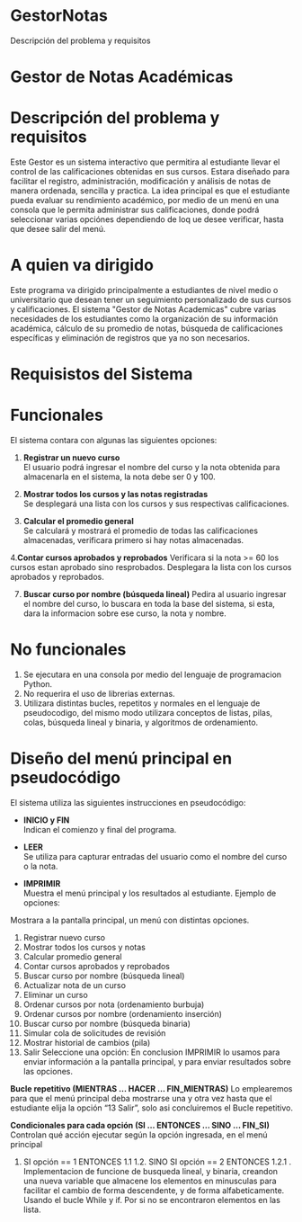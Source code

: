 # GestorNotas
Descripción del problema y requisitos
# Gestor de Notas Académicas
# Descripción del problema y requisitos
Este Gestor es  un sistema interactivo que permitira al estudiante llevar el control de las calificaciones obtenidas en sus cursos. Estara  diseñado para facilitar el registro, administración, modificación y análisis de notas de manera ordenada, sencilla y practica. La idea principal es que el estudiante pueda evaluar su rendimiento académico, por medio de un menú en una consola que le permita administrar sus calificaciones, donde podrá seleccionar varias opciónes dependiendo de loq ue desee verificar, hasta que desee salir del menú.

# A quien va dirigido
Este programa va  dirigido principalmente a estudiantes de nivel medio o universitario que desean tener un seguimiento personalizado de sus cursos y calificaciones. El sistema "Gestor de Notas Academicas" cubre varias necesidades de los estudiantes como la organización de su información académica, cálculo de  su promedio de notas, búsqueda de calificaciones específicas y eliminación de registros que ya no son necesarios.

# Requisistos del Sistema
# Funcionales
El sistema contara con algunas las siguientes opciones:

1. **Registrar un nuevo curso**  
   El usuario podrá ingresar el nombre del curso y la nota obtenida para almacenarla en el sistema, la nota debe ser 0 y 100.
   
3. **Mostrar todos los cursos y  las notas registradas**  
   Se desplegará una lista con los cursos y sus respectivas calificaciones.
   
5. **Calcular el promedio general**  
   Se calculará y mostrará el promedio de todas las calificaciones almacenadas, verificara primero si hay notas almacenadas.
   
4.**Contar cursos aprobados y reprobados**
Verificara si  la nota >= 60 los cursos estan aprobado sino resprobados.
Desplegara la lista con los cursos aprobados y reprobados.

7. **Buscar curso por nombre (búsqueda lineal)**
   Pedira al usuario ingresar el nombre del curso, lo buscara en toda la base del sistema, si esta, dara la informacion sobre ese curso, la nota y nombre.
   
# No funcionales  
1. Se ejecutara en una consola por medio del lenguaje de programacion Python.
2. No requerira el uso de librerias externas.
3. Utilizara distintas bucles, repetitos y normales en el lenguaje de pseudocodigo, del mismo modo utilizara conceptos de listas, pilas, colas, búsqueda lineal y binaria, y algoritmos de ordenamiento.
   
# Diseño del menú principal en pseudocódigo
El sistema utiliza las siguientes instrucciones en pseudocódigo:

- **INICIO y FIN**  
  Indican el comienzo y final del programa.

- **LEER**  
  Se utiliza para capturar entradas del usuario como el nombre del curso o la nota.

- **IMPRIMIR**  
  Muestra el menú principal y los resultados al estudiante. Ejemplo de opciones:

Mostrara a la pantalla principal, un menú con distintas opciones.
1. Registrar nuevo curso
2. Mostrar todos los cursos y notas
3. Calcular promedio general
4. Contar cursos aprobados y reprobados
5. Buscar curso por nombre (búsqueda lineal)
6. Actualizar nota de un curso
7. Eliminar un curso
8. Ordenar cursos por nota (ordenamiento burbuja)
9. Ordenar cursos por nombre (ordenamiento inserción)
10. Buscar curso por nombre (búsqueda binaria)
11. Simular cola de solicitudes de revisión
12. Mostrar historial de cambios (pila)
13. Salir
Seleccione una opción:
En conclusion IMPRIMIR lo usamos para enviar información a la pantalla principal, y para enviar resultados sobre las opciones.

**Bucle repetitivo (MIENTRAS … HACER … FIN_MIENTRAS)**
Lo emplearemos para que el menú principal deba mostrarse una y otra vez hasta que el estudiante elija la opción “13 Salir”, solo asi concluiremos el Bucle repetitivo.

**Condicionales para cada opción (SI … ENTONCES … SINO … FIN_SI)**
Controlan qué acción ejecutar según la opción ingresada, en el menú principal
1. SI opción == 1 ENTONCES
   1.1 <registrar nuevo curso>
1.2. SINO SI opción == 2 ENTONCES
    1.2.1 <mostrar todos los cursos y notas>.
   Implementacion de funcione de busqueda lineal, y binaria, creandon una nueva variable que almacene los elementos en minusculas para facilitar el cambio de forma descendente, y de forma alfabeticamente. Usando el bucle While y if. Por si no se encontraron elementos en las lista.
